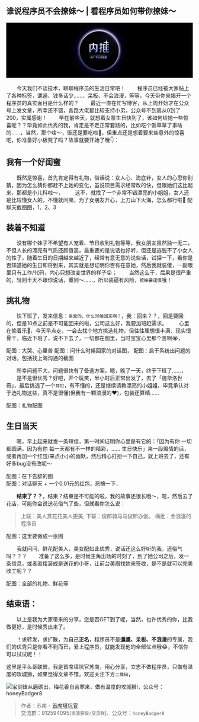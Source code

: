 ## 谁说程序员不会撩妹～ | 看程序员如何带你撩妹～

![本文由@IT·平头哥联盟-首席填坑官(苏南)分享，公众号：honeyBadger8](./_banner/banner01.png)

　　今天我们不谈技术，聊聊程序员的生活日常吧！
　　程序员已经被大家贴上了各种标签，邋遢、钱多话少……、呆板、不会浪漫，等等，今天带你来揭开一个程序员的真实面目是什么样的？
　　最近一直在忙写博客，从上周开始才在公众号上发文章，所幸还不错，各路大佬都比较支持小弟，公众号不到周从0到了200，实属感谢！
　　早在前些天，就想着女票生日快到了，该如何给她一些惊喜呢？？毕竟如此优秀的我，肯定是不走正常套路的，比如吃个饭草草了事啥的……，当然，那个啥～，饭还是要吃啦🤪，但重点还是想着要来些意外的惊喜吧，你准备好小板凳了吗？故事就要开始了哦👇：

## 我有一个好闺蜜
　　既然是惊喜，首先肯定得有礼物，俗话说：女人心、海底针，女人的心思你别猜，因为怎么猜你都赶不上她的变化，虽说项目需求经常改的快，但跟她们这比起来，那都是小儿科啦～，
　　这不，就找了一个非常不错漂亮的小姐姐，女人还是比较懂女人的，不懂就问嘛，为了女朋友开心，上刀山下火海，怎么都行啦🤫
  配聊天截图图，1、2、3

## 装着不知道

　　没有哪个妹子不希望有人宠着、节日收到礼物等等，我女朋友虽然独一无二，不但人长的漂亮有气质还颜值高，最重要的是说话也好听，但还是逃脱不了小女人的性子，随着生日的日期越来越近了，经常有意无意的说些话，试探一下，看你是否知道她的生日即将到来，其实就是想证明你否有在意她，然后我就装傻，一副眼里只有工作/代码，内心只想改变世界的样子😜；
　　当然这么干，后果是很严重的，轻则半天不跟你说话，重则～……，所以装逼有风险，`撩妹要谨慎`哦！
　　
## 挑礼物

　　快下班了，发来信息：`亲爱的，什么时候回来啊？`，我：回来？？，回是要回的，但是10点之前是不可能回来的啦，公司这么好，我要加班赶需求。
　　心里在偷着乐🤥，今天早点走，一会去找个地方挑选礼物，但往往理想很丰满、现实很骨干，临近下班了，说不下去了，一切都在图里，当时宝宝心里那个苦啊😭，


配图：大哭、心里苦
配图：问什么时候回家的对话图，
配图：启干系统出问题的对话，包括找上海沟通的截图

　　所幸问题不大，问题很快有了备选方案，嗯，晚了一天，终于下班了……，
　　是不是很优秀？好吧，开个玩笑，半小时后正常出发了，去了「施华洛世奇」，最后挑选了一个`耳钉`，有不懂的，还是继续请教漂亮的小姐姐，毕竟承认对于选礼物这些，真不是很懂(但我有一颗浪漫的❤️)，包装还算精……

配图：礼物配图

## 生日当天
　　嗯，早上起来就发一条短信，第一时间证明你心里是有它的：「因为有你 一切都圆满，因为有你 每一天都有不一样的精彩，…… 生日快乐」来一段煽情的话，或者再加一个红包/来点小小的幽默，然后精心打扮一下自己，就上班去了，还有好多bug没有改呢～

配图：在下告辞的图  
配图：对话聊天 + 一个0.01元的红包，恶搞一下，

　　**结束了？？**，结束？结束是不可能的啦，我的故事还很长哦～，嗯，然后去了花店，可能你会说送花俗气了些，但就看你怎么说：

> 上联：美人赏花花美人更美,
> 下联：俊郎骑马马俊郎亦俊。
> 横批：会浪漫的程序员

配图：这里要做成一张图

　　我就问问，鲜花配美人，美女配如此优秀，说话还这么好听的我，还俗气吗？？？
　　准备了这么多，是时候主角出场的时刻了，到了她公司之后，发一条信息，或者直接装成是送花的小哥，让前台美眉找她来签收，是不是就可以完美收工呢？？

配图：全部的礼物、鲜花等
 
## 结束语：
　　以上是我为大家带来的分享，您是否GET到了呢，当然，也许优秀的你，比我做更好，是时候秀出来了。

　　！求转发，求扩散，为自己**正名**，程序员不是**邋遢、呆板、不浪漫**的专属，我们的优秀只是你看不到而已，爱上程序员，就能发现他的全部优点哦😂，不信你可以试试呢！！

这里是平头哥联盟，我是首席填坑官苏南，用心分享，立志不做程序员，只做有温度的攻城狮，如果觉得文章不错，欢迎关注下方`二维码`，

![宝剑锋从磨砺出，梅花香自苦寒来，做有温度的攻城狮!，公众号：honeyBadger8](https://honeybadger8.github.io/blog/frontends/_banner/card.gif)

> 作者：苏南 - [首席填坑官](https://github.com/meibin08/ "首席填坑官")<br/>
> 交流群：912594095[`资源获取/交流群`]、公众号：`honeyBadger8`







